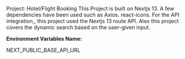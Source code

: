 Project: Hotel/Flight Booking
This Project is built on Nextjs 13. A few dependencies have been used such as Axios. react-icons. For the API integration,, this project used the Nextjs 13 route API. Also this project covers the dynamic search based on the user-given input. 

**Environment Variables Name:**

NEXT_PUBLIC_BASE_API_URL
